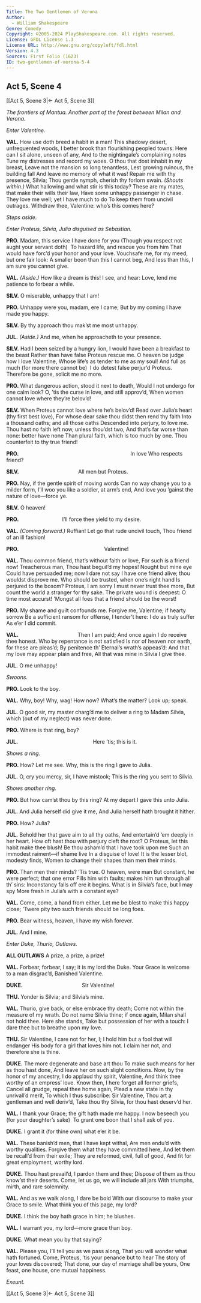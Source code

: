 ```yaml
---
Title: The Two Gentlemen of Verona
Author: 
  - William Shakespeare
Genre: Comedy
Copyright: ©2005-2024 PlayShakespeare.com. All rights reserved.
License: GFDL License 1.3
License URL: http://www.gnu.org/copyleft/fdl.html
Version: 4.3
Sources: First Folio (1623)
ID: two-gentlemen-of-verona-5-4
---
```


## Act 5, Scene 4
[[Act 5, Scene 3|← Act 5, Scene 3]]

*The frontiers of Mantua. Another part of the forest between Milan and Verona.*

*Enter Valentine.*

**VAL.**
How use doth breed a habit in a man!
This shadowy desert, unfrequented woods,
I better brook than flourishing peopled towns:
Here can I sit alone, unseen of any,
And to the nightingale’s complaining notes
Tune my distresses and record my woes.
O thou that dost inhabit in my breast,
Leave not the mansion so long tenantless,
Lest growing ruinous, the building fall
And leave no memory of what it was!
Repair me with thy presence, Silvia;
Thou gentle nymph, cherish thy forlorn swain.
*(Shouts within.)*
What hallowing and what stir is this today?
These are my mates, that make their wills their law,
Have some unhappy passenger in chase.
They love me well; yet I have much to do
To keep them from uncivil outrages.
Withdraw thee, Valentine: who’s this comes here?

*Steps aside.*

*Enter Proteus, Silvia, Julia disguised as Sebastian.*

**PRO.**
Madam, this service I have done for you
(Though you respect not aught your servant doth) 
To hazard life, and rescue you from him
That would have forc’d your honor and your love.
Vouchsafe me, for my meed, but one fair look:
A smaller boon than this I cannot beg,
And less than this, I am sure you cannot give.

**VAL.**
*(Aside.)*
How like a dream is this! I see, and hear:
Love, lend me patience to forbear a while.

**SILV.**
O miserable, unhappy that I am!

**PRO.**
Unhappy were you, madam, ere I came;
But by my coming I have made you happy.

**SILV.**
By thy approach thou mak’st me most unhappy.

**JUL.**
*(Aside.)*
And me, when he approacheth to your presence.

**SILV.**
Had I been seized by a hungry lion,
I would have been a breakfast to the beast
Rather than have false Proteus rescue me.
O heaven be judge how I love Valentine,
Whose life’s as tender to me as my soul!
And full as much (for more there cannot be) 
I do detest false perjur’d Proteus.
Therefore be gone, solicit me no more.

**PRO.**
What dangerous action, stood it next to death,
Would I not undergo for one calm look?
O, ’tis the curse in love, and still approv’d,
When women cannot love where they’re belov’d!

**SILV.**
When Proteus cannot love where he’s belov’d!
Read over Julia’s heart (thy first best love),
For whose dear sake thou didst then rend thy faith
Into a thousand oaths; and all those oaths
Descended into perjury, to love me.
Thou hast no faith left now, unless thou’dst two,
And that’s far worse than none: better have none
Than plural faith, which is too much by one.
Thou counterfeit to thy true friend!

**PRO.**
                     In love
Who respects friend?

**SILV.**
           All men but Proteus.

**PRO.**
Nay, if the gentle spirit of moving words
Can no way change you to a milder form,
I’ll woo you like a soldier, at arm’s end,
And love you ’gainst the nature of love—force ye.

**SILV.**
O heaven!

**PRO.**
        I’ll force thee yield to my desire.

**VAL.**
*(Coming forward.)*
Ruffian! Let go that rude uncivil touch,
Thou friend of an ill fashion!

**PRO.**
                Valentine!

**VAL.**
Thou common friend, that’s without faith or love,
For such is a friend now! Treacherous man,
Thou hast beguil’d my hopes! Nought but mine eye
Could have persuaded me; now I dare not say
I have one friend alive; thou wouldst disprove me.
Who should be trusted, when one’s right hand
Is perjured to the bosom? Proteus,
I am sorry I must never trust thee more,
But count the world a stranger for thy sake.
The private wound is deepest: O time most accurst!
’Mongst all foes that a friend should be the worst!

**PRO.**
My shame and guilt confounds me.
Forgive me, Valentine; if hearty sorrow
Be a sufficient ransom for offense,
I tender’t here: I do as truly suffer
As e’er I did commit.

**VAL.**
           Then I am paid;
And once again I do receive thee honest.
Who by repentance is not satisfied
Is nor of heaven nor earth, for these are pleas’d;
By penitence th’ Eternal’s wrath’s appeas’d:
And that my love may appear plain and free,
All that was mine in Silvia I give thee.

**JUL.**
O me unhappy!

*Swoons.*

**PRO.**
Look to the boy.

**VAL.**
Why, boy! Why, wag! How now? What’s the matter? Look up; speak.

**JUL.**
O good sir, my master charg’d me to deliver a ring to Madam Silvia, which (out of my neglect) was never done.

**PRO.**
Where is that ring, boy?

**JUL.**
              Here ’tis; this is it.

*Shows a ring.*

**PRO.**
How? Let me see.
Why, this is the ring I gave to Julia.

**JUL.**
O, cry you mercy, sir, I have mistook;
This is the ring you sent to Silvia.

*Shows another ring.*

**PRO.**
But how cam’st thou by this ring? At my depart
I gave this unto Julia.

**JUL.**
And Julia herself did give it me,
And Julia herself hath brought it hither.

**PRO.**
How? Julia?

**JUL.**
Behold her that gave aim to all thy oaths,
And entertain’d ’em deeply in her heart.
How oft hast thou with perjury cleft the root?
O Proteus, let this habit make thee blush!
Be thou asham’d that I have took upon me
Such an immodest raiment—if shame live
In a disguise of love!
It is the lesser blot, modesty finds,
Women to change their shapes than men their minds.

**PRO.**
Than men their minds? ’Tis true. O heaven, were man
But constant, he were perfect; that one error
Fills him with faults; makes him run through all th’ sins:
Inconstancy falls off ere it begins.
What is in Silvia’s face, but I may spy
More fresh in Julia’s with a constant eye?

**VAL.**
Come, come, a hand from either.
Let me be blest to make this happy close;
’Twere pity two such friends should be long foes.

**PRO.**
Bear witness, heaven, I have my wish forever.

**JUL.**
And I mine.

*Enter Duke, Thurio, Outlaws.*

**ALL OUTLAWS**
A prize, a prize, a prize!

**VAL.**
Forbear, forbear, I say; it is my lord the Duke.
Your Grace is welcome to a man disgrac’d,
Banished Valentine.

**DUKE.**
           Sir Valentine!

**THU.**
Yonder is Silvia; and Silvia’s mine.

**VAL.**
Thurio, give back, or else embrace thy death;
Come not within the measure of my wrath.
Do not name Silvia thine; if once again,
Milan shall not hold thee. Here she stands,
Take but possession of her with a touch:
I dare thee but to breathe upon my love.

**THU.**
Sir Valentine, I care not for her, I;
I hold him but a fool that will endanger
His body for a girl that loves him not.
I claim her not, and therefore she is thine.

**DUKE.**
The more degenerate and base art thou
To make such means for her as thou hast done,
And leave her on such slight conditions.
Now, by the honor of my ancestry,
I do applaud thy spirit, Valentine,
And think thee worthy of an empress’ love.
Know then, I here forget all former griefs,
Cancel all grudge, repeal thee home again,
Plead a new state in thy unrivall’d merit,
To which I thus subscribe: Sir Valentine,
Thou art a gentleman and well deriv’d,
Take thou thy Silvia, for thou hast deserv’d her.

**VAL.**
I thank your Grace; the gift hath made me happy.
I now beseech you (for your daughter’s sake) 
To grant one boon that I shall ask of you.

**DUKE.**
I grant it (for thine own) what e’er it be.

**VAL.**
These banish’d men, that I have kept withal,
Are men endu’d with worthy qualities.
Forgive them what they have committed here,
And let them be recall’d from their exile;
They are reformed, civil, full of good,
And fit for great employment, worthy lord.

**DUKE.**
Thou hast prevail’d, I pardon them and thee;
Dispose of them as thou know’st their deserts.
Come, let us go, we will include all jars
With triumphs, mirth, and rare solemnity.

**VAL.**
And as we walk along, I dare be bold
With our discourse to make your Grace to smile.
What think you of this page, my lord?

**DUKE.**
I think the boy hath grace in him; he blushes.

**VAL.**
I warrant you, my lord—more grace than boy.

**DUKE.**
What mean you by that saying?

**VAL.**
Please you, I’ll tell you as we pass along,
That you will wonder what hath fortuned.
Come, Proteus, ’tis your penance but to hear
The story of your loves discovered;
That done, our day of marriage shall be yours,
One feast, one house, one mutual happiness.

*Exeunt.*

[[Act 5, Scene 3|← Act 5, Scene 3]]